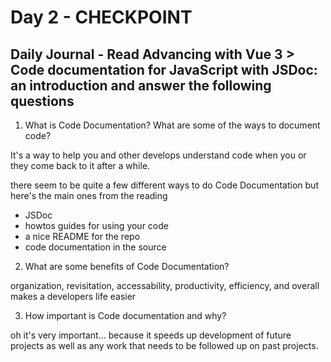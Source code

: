 # Day 2 - CHECKPOINT

## Daily Journal - Read Advancing with Vue 3 > Code documentation for JavaScript with JSDoc: an introduction and answer the following questions

1. What is Code Documentation? What are some of the ways to document code?

It's a way to help you and other develops understand code when you or they come back to it after a while. 

there seem to be quite a few different ways to do Code Documentation but here's the main ones from the reading
- JSDoc
- howtos guides for using your code
- a nice README for the repo
- code documentation in the source

2. What are some benefits of Code Documentation?

organization, revisitation, accessability, productivity, efficiency, and overall makes a developers life easier

3. How important is Code documentation and why?

oh it's very important... because it speeds up development of future projects as well as any work that needs to be followed up on past projects.